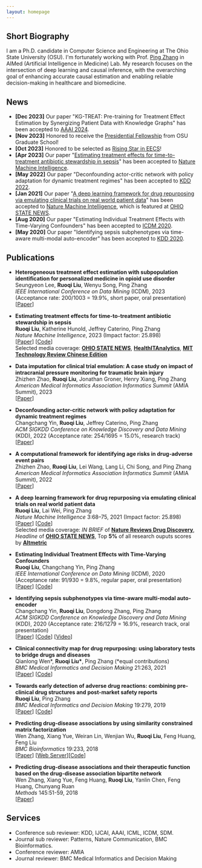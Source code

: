 ```yaml
---
layout: homepage
---
```


## Short Biography

I am a Ph.D. candidate in Computer Science and Engineering at The Ohio State University (OSU). I'm fortunately working with Prof. [Ping Zhang](https://web.cse.ohio-state.edu/~zhang.10631/) in AIMed (Artificial Intelligence in Medicine) Lab. My research focuses on the intersection of deep learning and causal inference, with the overarching goal of enhancing accurate causal estimation and enabling reliable decision-making in healthcare and biomedicine.

## News
- **[Dec 2023]** Our paper "KG-TREAT: Pre-training for Treatment Effect Estimation by Synergizing Patient Data with Knowledge Graphs" has been accepted to [AAAI 2024](https://aaai.org/aaai-conference/).
- **[Nov 2023]** Honored to receive the [Presidential Fellowship](https://gradsch.osu.edu/faculty-and-staff/fellowship-program/presidential-fellowship-guidelines) from OSU Graduate School!
- **[Oct 2023]** Honored to be selected as [Rising Star in EECS](https://eecsrisingstars2023.cc.gatech.edu/)!
- **[Apr 2023]** Our paper "[Estimating treatment effects for time-to-treatment antibiotic stewardship in sepsis](https://rdcu.be/c9kD7)" has been accepted to [Nature Machine Intelligence](https://www.nature.com/natmachintell/).
- **[May 2022]** Our paper "Deconfounding actor-critic network with policy adaptation for dynamic treatment regimes" has been accepted to [KDD 2022](https://www.kdd.org/kdd2022/).
- **[Jan 2021]** Our paper "[A deep learning framework for drug repurposing via emulating clinical trials on real world patient data](https://rdcu.be/cc2CP)" has been accepted to [Nature Machine Intelligence](https://www.nature.com/natmachintell/), which is featured at [OHIO STATE NEWS](https://news.osu.edu/using-artificial-intelligence-to-find-new-uses-for-existing-medications/).
- **[Aug 2020]** Our paper "Estimating Individual Treatment Effects with Time-Varying Confounders" has been accepted to [ICDM 2020](http://icdm2020.bigke.org/).
- **[May 2020]** Our paper "Identifying sepsis subphenotypes via time-aware multi-modal auto-encoder" has been accepted to [KDD 2020](https://www.kdd.org/kdd2020/).

## Publications
- **Heterogeneous treatment effect estimation with subpopulation identification for personalized medicine in opioid use disorder**
  <br>
  Seungyeon Lee, **Ruoqi Liu**, Wenyu Song, Ping Zhang
  <br>
  *IEEE International Conference on Data Mining* (ICDM), 2023 (Acceptance rate: 200/1003 = 19.9%, short paper, oral presentation)
  <br>
  [[Paper](./)]
  
- **Estimating treatment effects for time-to-treatment antibiotic stewardship in sepsis**
  <br>
  **Ruoqi Liu**, Katherine Hunold, Jeffrey Caterino, Ping Zhang
  <br>
  *Nature Machine Intelligence*, 2023 (Impact factor: 25.898)
  <br>
  [[Paper](https://rdcu.be/c9kD7)] [[Code](https://github.com/ruoqi-liu/T4)]
  <br>
  Selected media coverage: [**OHIO STATE NEWS**](https://news.osu.edu/optimizing-sepsis-treatment-timing-with-a-machine-learning-model/), [**HealthITAnalytics**](https://healthitanalytics.com/news/machine-learning-model-estimates-optimal-treatment-timing-for-sepsis), [**MIT Technology Review Chinese Edition**](https://www.mittrchina.com/news/detail/12056)
  
- **Data imputation for clinical trial emulation: A case study on impact of intracranial pressure monitoring for traumatic brain injury**
  <br>
  Zhizhen Zhao, **Ruoqi Liu**, Jonathan Groner, Henry Xiang, Ping Zhang
  <br>
  *American Medical Informatics Association Informatics Summit* (AMIA Summit), 2023
  <br>
  [[Paper](https://www.medrxiv.org/content/10.1101/2023.01.29.23285172v2.full.pdf)]
  
- **Deconfounding actor-critic network with policy adaptation for dynamic treatment regimes**
  <br>
  Changchang Yin, **Ruoqi Liu**, Jeffrey Caterino, Ping Zhang
  <br>
  *ACM SIGKDD Conference on Knowledge Discovery and Data Mining* (KDD), 2022 (Acceptance rate: 254/1695 = 15.0%, research track)
  <br>
  [[Paper](https://dl.acm.org/doi/pdf/10.1145/3534678.3539413)]
  
- **A computational framework for identifying age risks in drug-adverse event pairs**
  <br>
  Zhizhen Zhao, **Ruoqi Liu**, Lei Wang, Lang Li, Chi Song, and Ping Zhang
  <br>
  *American Medical Informatics Association Informatics Summit* (AMIA Summit), 2022
  <br>
  [[Paper](https://www.ncbi.nlm.nih.gov/pmc/articles/PMC9285161/)]
  
- **A deep learning framework for drug repurposing via emulating clinical trials on real world patient data**
  <br>
  **Ruoqi Liu**, Lai Wei, Ping Zhang
  <br>
  *Nature Machine Intelligence* 3:68–75, 2021 (Impact factor: 25.898)
  <br>
  [[Paper](https://rdcu.be/cc2CP)] [[Code](https://github.com/ruoqi-liu/DeepIPW)]
   <br>
  Selected media coverage: *IN BRIEF* of [**Nature Reviews Drug Discovery**](https://www.nature.com/articles/d41573-021-00006-w), *Headline* of [**OHIO STATE NEWS**](https://news.osu.edu/using-artificial-intelligence-to-find-new-uses-for-existing-medications/), Top **5%** of all research ouputs scores by [**Altmetric**](https://nature.altmetric.com/details/97084743)
  
- **Estimating Individual Treatment Effects with Time-Varying Confounders**
  <br>
  **Ruoqi Liu**, Changchang Yin, Ping Zhang
  <br>
  *IEEE International Conference on Data Mining* (ICDM), 2020 (Acceptance rate: 91/930 = 9.8%, regular paper, oral presentation)
  <br>
  [[Paper](https://arxiv.org/abs/2008.13620)] [[Code](https://github.com/ruoqi-liu/DSW)]
 
<!-- - **When deep learning meets causal inference: a computational framework for drug repurposing from real-world data**
  <br>
  **Ruoqi Liu**, Lai Wei, Ping Zhang
  <br>
  **arXiv Preprint**.
  <br>
  [[Paper](https://arxiv.org/abs/2007.10152)] [[Code](https://github.com/ruoqi-liu/DeepIPW)] -->
  
- **Identifying sepsis subphenotypes via time-aware multi-modal auto-encoder**
  <br>
  Changchang Yin, **Ruoqi Liu**, Dongdong Zhang, Ping Zhang
  <br>
  *ACM SIGKDD Conference on Knowledge Discovery and Data Mining* (KDD), 2020 (Acceptance rate: 216/1279 = 16.9%, research track, oral presentation)
  <br>
  [[Paper](https://www.medrxiv.org/content/10.1101/2020.07.26.20162214v1.full.pdf)] [[Code](https://github.com/yinchangchang/TAME)] [[Video](https://www.youtube.com/watch?v=XdLOTXL5kCo)]
 
- **Clinical connectivity map for drug repurposing: using laboratory tests to bridge drugs and diseases**
  <br>
  Qianlong Wen\*, **Ruoqi Liu\***, Ping Zhang (\*equal contributions)
  <br>
  *BMC Medical Informatics and Decision Making* 21:263, 2021
  <br>
  [[Paper](https://arxiv.org/abs/2007.07886)] [[Code](https://github.com/HoytWen/CCMDR)]
  
- **Towards early detection of adverse drug reactions: combining pre-clinical drug structures and post-market safety reports**
  <br>
  **Ruoqi Liu**, Ping Zhang
  <br>
  *BMC Medical Informatics and Decision Making* 19:279, 2019
  <br>
  [[Paper](https://bmcmedinformdecismak.biomedcentral.com/articles/10.1186/s12911-019-0999-1)] [[Code](https://github.com/ruoqi-liu/LP-SDA)]
  
  
- **Predicting drug-disease associations by using similarity constrained matrix factorization**
  <br>
  Wen Zhang, Xiang Yue, Weiran Lin, Wenjian Wu, **Ruoqi Liu**, Feng Huang, Feng Liu
  <br>
  *BMC Bioinformatics* 19:233, 2018
  <br>
  [[Paper](https://bmcbioinformatics.biomedcentral.com/track/pdf/10.1186/s12859-018-2220-4)] [[Web Server](http://www.bioinfotech.cn/SCMFDD)][[Code](https://github.com/xiangyue9607/SCMFDD)]
  
- **Predicting drug-disease associations and their therapeutic function based on the drug-disease association bipartite network**
  <br>
  Wen Zhang, Xiang Yue, Feng Huang, **Ruoqi Liu**, Yanlin Chen, Feng Huang, Chunyang Ruan
  <br>
  *Methods* 145:51-59, 2018
  <br>
  [[Paper](https://www.sciencedirect.com/science/article/pii/S1046202318300045)]
  
  
## Services

- Conference sub reviewer: KDD, IJCAI, AAAI, ICML, ICDM, SDM.
- Journal sub reviewer: Patterns, Nature Communication, BMC Bioinformatics.
- Conference reviewer: AMIA
- Journal reviewer: BMC Medical Informatics and Decision Making

